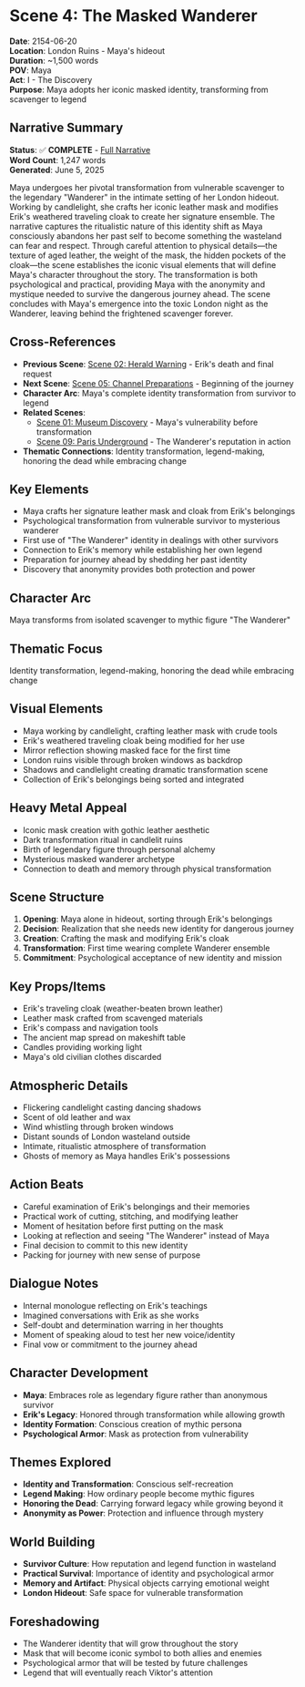 # Scene 4: The Masked Wanderer

**Date**: 2154-06-20  
**Location**: London Ruins - Maya's hideout  
**Duration**: ~1,500 words  
**POV**: Maya  
**Act**: I - The Discovery  
**Purpose**: Maya adopts her iconic masked identity, transforming from scavenger to legend  

## Narrative Summary
**Status**: ✅ **COMPLETE** - [Full Narrative](../narrative/scene-04-the-masked-wanderer-narrative.md)  
**Word Count**: 1,247 words  
**Generated**: June 5, 2025

Maya undergoes her pivotal transformation from vulnerable scavenger to the legendary "Wanderer" in the intimate setting of her London hideout. Working by candlelight, she crafts her iconic leather mask and modifies Erik's weathered traveling cloak to create her signature ensemble. The narrative captures the ritualistic nature of this identity shift as Maya consciously abandons her past self to become something the wasteland can fear and respect. Through careful attention to physical details—the texture of aged leather, the weight of the mask, the hidden pockets of the cloak—the scene establishes the iconic visual elements that will define Maya's character throughout the story. The transformation is both psychological and practical, providing Maya with the anonymity and mystique needed to survive the dangerous journey ahead. The scene concludes with Maya's emergence into the toxic London night as the Wanderer, leaving behind the frightened scavenger forever.

## Cross-References
- **Previous Scene**: [Scene 02: Herald Warning](scene-02-herald-warning.md) - Erik's death and final request
- **Next Scene**: [Scene 05: Channel Preparations](scene-05-channel-preparations.md) - Beginning of the journey
- **Character Arc**: Maya's complete identity transformation from survivor to legend
- **Related Scenes**: 
  - [Scene 01: Museum Discovery](scene-01-museum-discovery.md) - Maya's vulnerability before transformation
  - [Scene 09: Paris Underground](scene-09-paris-underground.md) - The Wanderer's reputation in action
- **Thematic Connections**: Identity transformation, legend-making, honoring the dead while embracing change

## Key Elements
- Maya crafts her signature leather mask and cloak from Erik's belongings
- Psychological transformation from vulnerable survivor to mysterious wanderer
- First use of "The Wanderer" identity in dealings with other survivors
- Connection to Erik's memory while establishing her own legend
- Preparation for journey ahead by shedding her past identity
- Discovery that anonymity provides both protection and power

## Character Arc
Maya transforms from isolated scavenger to mythic figure "The Wanderer"

## Thematic Focus
Identity transformation, legend-making, honoring the dead while embracing change

## Visual Elements
- Maya working by candlelight, crafting leather mask with crude tools
- Erik's weathered traveling cloak being modified for her use
- Mirror reflection showing masked face for the first time
- London ruins visible through broken windows as backdrop
- Shadows and candlelight creating dramatic transformation scene
- Collection of Erik's belongings being sorted and integrated

## Heavy Metal Appeal
- Iconic mask creation with gothic leather aesthetic
- Dark transformation ritual in candlelit ruins
- Birth of legendary figure through personal alchemy
- Mysterious masked wanderer archetype
- Connection to death and memory through physical transformation

## Scene Structure
1. **Opening**: Maya alone in hideout, sorting through Erik's belongings
2. **Decision**: Realization that she needs new identity for dangerous journey
3. **Creation**: Crafting the mask and modifying Erik's cloak
4. **Transformation**: First time wearing complete Wanderer ensemble
5. **Commitment**: Psychological acceptance of new identity and mission

## Key Props/Items
- Erik's traveling cloak (weather-beaten brown leather)
- Leather mask crafted from scavenged materials
- Erik's compass and navigation tools
- The ancient map spread on makeshift table
- Candles providing working light
- Maya's old civilian clothes discarded

## Atmospheric Details
- Flickering candlelight casting dancing shadows
- Scent of old leather and wax
- Wind whistling through broken windows
- Distant sounds of London wasteland outside
- Intimate, ritualistic atmosphere of transformation
- Ghosts of memory as Maya handles Erik's possessions

## Action Beats
- Careful examination of Erik's belongings and their memories
- Practical work of cutting, stitching, and modifying leather
- Moment of hesitation before first putting on the mask
- Looking at reflection and seeing "The Wanderer" instead of Maya
- Final decision to commit to this new identity
- Packing for journey with new sense of purpose

## Dialogue Notes
- Internal monologue reflecting on Erik's teachings
- Imagined conversations with Erik as she works
- Self-doubt and determination warring in her thoughts
- Moment of speaking aloud to test her new voice/identity
- Final vow or commitment to the journey ahead

## Character Development
- **Maya**: Embraces role as legendary figure rather than anonymous survivor
- **Erik's Legacy**: Honored through transformation while allowing growth
- **Identity Formation**: Conscious creation of mythic persona
- **Psychological Armor**: Mask as protection from vulnerability

## Themes Explored
- **Identity and Transformation**: Conscious self-recreation
- **Legend Making**: How ordinary people become mythic figures
- **Honoring the Dead**: Carrying forward legacy while growing beyond it
- **Anonymity as Power**: Protection and influence through mystery

## World Building
- **Survivor Culture**: How reputation and legend function in wasteland
- **Practical Survival**: Importance of identity and psychological armor
- **Memory and Artifact**: Physical objects carrying emotional weight
- **London Hideout**: Safe space for vulnerable transformation

## Foreshadowing
- The Wanderer identity that will grow throughout the story
- Mask that will become iconic symbol to both allies and enemies
- Psychological armor that will be tested by future challenges
- Legend that will eventually reach Viktor's attention

